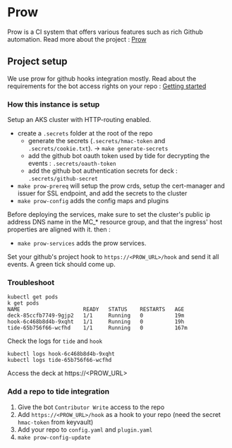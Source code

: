 # Prow

Prow is a CI system that offers various features such as rich Github automation.
Read more about the project : [Prow](https://github.com/kubernetes/test-infra/tree/master/prow#readme)

## Project setup 

We use prow for github hooks integration mostly.
Read about the requirements for the bot access rights on your repo : [Getting started](https://github.com/kubernetes/test-infra/blob/master/prow/getting_started_deploy.md)


### How this instance is setup

Setup an AKS cluster with HTTP-routing enabled.
- create a `.secrets` folder at the root of the repo
    - generate the secrets (`.secrets/hmac-token` and `.secrets/cookie.txt`). -> `make generate-secrets`
    - add the github bot oauth token used by tide for decrypting the events : `.secrets/oauth-token`
    - add the github bot authentication secrets for deck : `.secrets/github-secret` 
- `make prow-prereq` will setup the prow crds, setup the cert-manager and issuer for SSL endpoint, and add the secrets to the cluster
- `make prow-config` adds the config maps and plugins

Before deploying the services, make sure to set the cluster's public ip address DNS name in the MC_* resource group, and that the ingress' host properties are aligned with it. then :
- `make prow-services` adds the prow services.

Set your github's project hook to `https://<PROW_URL>/hook` and send it all events. A green tick should come up.

### Troubleshoot 

```
kubectl get pods
k get pods
NAME                    READY   STATUS    RESTARTS   AGE
deck-85ccfb7749-9gjp2   1/1     Running   0          19m
hook-6c468b8d4b-9xqht   1/1     Running   0          19h
tide-65b756f66-wcfhd    1/1     Running   0          167m
```

Check the logs for `tide` and `hook`

```
kubectl logs hook-6c468b8d4b-9xqht
kubectl logs tide-65b756f66-wcfhd
```

Access the deck at https://<PROW_URL>

### Add a repo to tide integration

1. Give the bot `Contributor Write` access to the repo
2. Add `https://<PROW_URL>/hook` as a hook to your repo (need the secret `hmac-token` from keyvault)
3. Add your repo to `config.yaml` and `plugin.yaml`
4. `make prow-config-update`